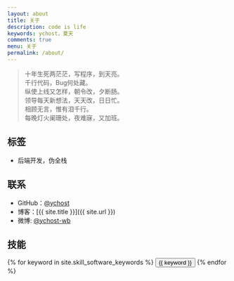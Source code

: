 ```yaml
---
layout: about
title: 关于
description: code is life
keywords: ychost，夏天
comments: true
menu: 关于
permalink: /about/
---
```


> 十年生死两茫茫，写程序，到天亮。  
> 千行代码，Bug何处藏。   
> 纵使上线又怎样，朝令改，夕断肠。   
> 领导每天新想法，天天改，日日忙。  
> 相顾无言，惟有泪千行。  
> 每晚灯火阑珊处，夜难寐，又加班。


## 标签

* 后端开发，伪全栈


## 联系

* GitHub：[@ychost](https://github.com/ychost)
* 博客：[{{ site.title }}]({{ site.url }})
* 微博: [@ychost-wb](http://weibo.com/ychost-wb)

## 技能

<!-- #### 技术栈 -->
<div class="btn-inline">
    {% for keyword in site.skill_software_keywords %}
    <button class="btn btn-outline" type="button">{{ keyword }}</button>
    {% endfor %}
</div>

<!-- #### 技术库
<div class="btn-inline">
    {% for keyword in site.skill_mobile_app_keywords %}
    <button class="btn btn-outline" type="button">{{ keyword }}</button>
    {% endfor %}
</div>

#### 技术库
<div class="btn-inline">
    {% for keyword in site.skill_windows_keywords %}
    <button class="btn btn-outline" type="button">{{ keyword }}</button>
    {% endfor %}
</div> -->
